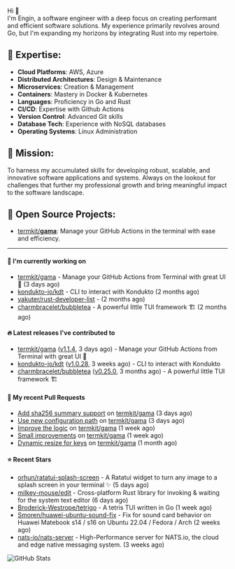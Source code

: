 Hi 👋\
I'm Engin, a software engineer with a deep focus on creating performant and efficient software solutions. My experience primarily revolves around Go, but I'm expanding my horizons by integrating Rust into my repertoire.

## 📌 Expertise:

- **Cloud Platforms**: AWS, Azure
- **Distributed Architectures**: Design & Maintenance
- **Microservices**: Creation & Management
- **Containers**: Mastery in Docker & Kubernetes
- **Languages**: Proficiency in Go and Rust
- **CI/CD**: Expertise with Github Actions
- **Version Control**: Advanced Git skills
- **Database Tech**: Experience with NoSQL databases
- **Operating Systems**: Linux Administration

## 🎯 Mission:

To harness my accumulated skills for developing robust, scalable, and innovative software applications and systems. Always on the lookout for challenges that further my professional growth and bring meaningful impact to the software landscape.

## 🧪 Open Source Projects:

- [termkit/**gama**](https://github.com/termkit/gama): Manage your GitHub Actions in the terminal with ease and efficiency.

---

#### 🚧 I'm currently working on

- [termkit/gama](https://github.com/termkit/gama) - Manage your GitHub Actions from Terminal with great UI 🧪 (3 days ago)
- [kondukto-io/kdt](https://github.com/kondukto-io/kdt) - CLI to interact with Kondukto (2 months ago)
- [yakuter/rust-developer-list](https://github.com/yakuter/rust-developer-list) -  (2 months ago)
- [charmbracelet/bubbletea](https://github.com/charmbracelet/bubbletea) - A powerful little TUI framework 🏗 (2 months ago)

#### 🔥 Latest releases I've contributed to

- [termkit/gama](https://github.com/termkit/gama) ([v1.1.4](https://github.com/termkit/gama/releases/tag/v1.1.4), 3 days ago) - Manage your GitHub Actions from Terminal with great UI 🧪
- [kondukto-io/kdt](https://github.com/kondukto-io/kdt) ([v1.0.28](https://github.com/kondukto-io/kdt/releases/tag/v1.0.28), 3 weeks ago) - CLI to interact with Kondukto
- [charmbracelet/bubbletea](https://github.com/charmbracelet/bubbletea) ([v0.25.0](https://github.com/charmbracelet/bubbletea/releases/tag/v0.25.0), 3 months ago) - A powerful little TUI framework 🏗

#### 🔀 My recent Pull Requests

- [Add sha256 summary support](https://github.com/termkit/gama/pull/53) on [termkit/gama](https://github.com/termkit/gama) (3 days ago)
- [Use new configuration path](https://github.com/termkit/gama/pull/52) on [termkit/gama](https://github.com/termkit/gama) (3 days ago)
- [Improve the logic](https://github.com/termkit/gama/pull/48) on [termkit/gama](https://github.com/termkit/gama) (1 week ago)
- [Small improvements](https://github.com/termkit/gama/pull/43) on [termkit/gama](https://github.com/termkit/gama) (1 week ago)
- [Dynamic resize for keys](https://github.com/termkit/gama/pull/37) on [termkit/gama](https://github.com/termkit/gama) (1 month ago)

#### ⭐ Recent Stars

- [orhun/ratatui-splash-screen](https://github.com/orhun/ratatui-splash-screen) - A Ratatui widget to turn any image to a splash screen in your terminal ✨ (5 days ago)
- [milkey-mouse/edit](https://github.com/milkey-mouse/edit) - Cross-platform Rust library for invoking &amp; waiting for the system text editor (6 days ago)
- [Broderick-Westrope/tetrigo](https://github.com/Broderick-Westrope/tetrigo) - A tetris TUI written in Go (1 week ago)
- [Smoren/huawei-ubuntu-sound-fix](https://github.com/Smoren/huawei-ubuntu-sound-fix) - Fix for sound card behavior on Huawei Matebook s14 / s16 on Ubuntu 22.04 / Fedora / Arch (2 weeks ago)
- [nats-io/nats-server](https://github.com/nats-io/nats-server) - High-Performance server for NATS.io, the cloud and edge native messaging system. (3 weeks ago)

![GitHub Stats](http://github-profile-summary-cards.vercel.app/api/cards/profile-details?username=canack&theme=gotham)
